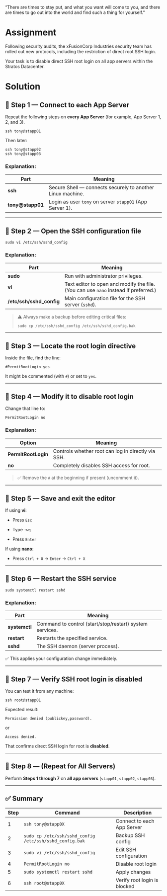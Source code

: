 “There are times to stay put, and what you want will come to you, and there are times to go out into the world and find such a thing for yourself.”
# Assignment

Following security audits, the xFusionCorp Industries security team has rolled out new protocols, including the restriction of direct root SSH login.

Your task is to disable direct SSH root login on all app servers within the Stratos Datacenter.

# Solution

## 🧩 **Step 1 — Connect to each App Server**

Repeat the following steps on **every App Server** (for example, App Server 1, 2, and 3).

```
ssh tony@stapp01
```

Then later:

```
ssh tony@stapp02
ssh tony@stapp03
```

### Explanation:

|Part|Meaning|
|---|---|
|**ssh**|Secure Shell — connects securely to another Linux machine.|
|**tony@stapp01**|Login as user `tony` on server `stapp01` (App Server 1).|

---

## 🧩 **Step 2 — Open the SSH configuration file**

```
sudo vi /etc/ssh/sshd_config
```

### Explanation:

|Part|Meaning|
|---|---|
|**sudo**|Run with administrator privileges.|
|**vi**|Text editor to open and modify the file. (You can use `nano` instead if preferred.)|
|**/etc/ssh/sshd_config**|Main configuration file for the SSH server (`sshd`).|

> ⚠️ Always make a backup before editing critical files:
> 
> `sudo cp /etc/ssh/sshd_config /etc/ssh/sshd_config.bak`

---

## 🧩 **Step 3 — Locate the root login directive**

Inside the file, find the line:

`#PermitRootLogin yes`

It might be commented (with `#`) or set to `yes`.

---

## 🧩 **Step 4 — Modify it to disable root login**

Change that line to:

`PermitRootLogin no`

### Explanation:

|Option|Meaning|
|---|---|
|**PermitRootLogin**|Controls whether root can log in directly via SSH.|
|**no**|Completely disables SSH access for root.|

> ✅ Remove the `#` at the beginning if present (uncomment it).

---

## 🧩 **Step 5 — Save and exit the editor**

If using **vi**:

- Press `Esc`
    
- Type `:wq`
    
- Press `Enter`
    

If using **nano**:

- Press `Ctrl + O` → `Enter` → `Ctrl + X`
    

---

## 🧩 **Step 6 — Restart the SSH service**

`sudo systemctl restart sshd`

### Explanation:

|Part|Meaning|
|---|---|
|**systemctl**|Command to control (start/stop/restart) system services.|
|**restart**|Restarts the specified service.|
|**sshd**|The SSH daemon (server process).|

✅ This applies your configuration change immediately.

---

## 🧩 **Step 7 — Verify SSH root login is disabled**

You can test it from any machine:

`ssh root@stapp01`

Expected result:

`Permission denied (publickey,password).`

or

`Access denied.`

That confirms direct SSH login for root is **disabled**.

---

## 🧩 **Step 8 — (Repeat for All Servers)**

Perform **Steps 1 through 7** on **all app servers** (`stapp01`, `stapp02`, `stapp03`).

---

## ✅ **Summary**

| Step | Command                                                 | Description                  |
| ---- | ------------------------------------------------------- | ---------------------------- |
| 1    | `ssh tony@stapp0X`                                      | Connect to each App Server   |
| 2    | `sudo cp /etc/ssh/sshd_config /etc/ssh/sshd_config.bak` | Backup SSH config            |
| 3    | `sudo vi /etc/ssh/sshd_config`                          | Edit SSH configuration       |
| 4    | `PermitRootLogin no`                                    | Disable root login           |
| 5    | `sudo systemctl restart sshd`                           | Apply changes                |
| 6    | `ssh root@stapp0X`                                      | Verify root login is blocked |
